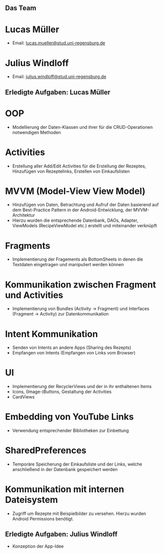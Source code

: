 ## Das Team

# Lucas Müller
- Email: lucas.mueller@stud.uni-regensburg.de

# Julius Windloff
- Email: julius.windloff@stud.uni-regensburg.de

## Erledigte Aufgaben: Lucas Müller

# OOP
- Modellierung der Daten-Klassen und ihrer für die CRUD-Operationen notwendigen Methoden
# Activities
- Erstellung aller Add/Edit Activities für die Erstellung der Rezeptes, Hinzufügen von Rezeptelinks, Erstellen von Einkaufslisten
# MVVM (Model-View View Model)
- Hinzufügen von Daten, Betrachtung und Aufruf der Daten basierend auf dem Best-Practice Pattern in der Android-Entwicklung, der MVVM-Architektur
- Hierzu wurden die entsprechende Datenbank, DAOs, Adapter, ViewModels (RecipeViewModel etc.) erstellt und miteinander verknüpft
# Fragments
- Implementierung der Fragements als BottomSheets in denen die Textdaten eingetragen und manipuliert werden können
# Kommunikation zwischen Fragment und Activities
- Implementierung von Bundles (Activity -> Fragment) und Interfaces (Fragment -> Activity) zur Datenkommunikation
# Intent Kommunikation
- Senden von Intents an andere Apps (Sharing des Rezepts)
- Empfangen von Intents (Empfangen von Links vom Browser)
# UI
- Implementierung der RecyclerViews und der in ihr enthaltenen Items
- Icons, (Image-)Buttons, Gestaltung der Activities
- CardViews
# Embedding von YouTube Links
- Verwendung entsprechender Bibliotheken zur Einbettung
# SharedPreferences
- Temporäre Speicherung der Einkaufsliste und der Links, welche anschließend in der Datenbank gespeichert werden
# Kommunikation mit internen Dateisystem
- Zugriff um Rezepte mit Beispielbilder zu versehen. Hierzu wurden Android Permissions benötigt.

## Erledigte Aufgaben: Julius Windloff
- Konzeption der App-Idee


